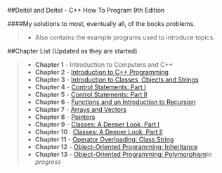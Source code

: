 ##Deitel and Deitel - C++ How To Program 9th Edition

####My solutions to most, eventually all, of the books problems.
> - Also contains the example programs used to introduce topics.

##Chapter List (Updated as they are started)

> - **Chapter 1** - Introduction to Computers and C++
> - **Chapter 2** - [Introduction to C++ Programming](https://github.com/siidney/Cpp-How-To-Program-9E/tree/master/Chapter02)
> - **Chapter 3** - [Introduction to Classes, Objects and Strings](https://github.com/siidney/Cpp-How-To-Program-9E/tree/master/Chapter03)
> - **Chapter 4** - [Control Statements: Part I](https://github.com/siidney/Cpp-How-To-Program-9E/tree/master/Chapter04)
> - **Chapter 5** - [Control Statements: Part II](https://github.com/siidney/Cpp-How-To-Program-9E/tree/master/Chapter05)
> - **Chapter 6** - [Functions and an Introduction to Recursion](https://github.com/siidney/Cpp-How-To-Program-9E/tree/master/Chapter06)
> - **Chapter 7** - [Arrays and Vectors](https://github.com/siidney/Cpp-How-To-Program-9E/tree/master/Chapter07)
> - **Chapter 8** - [Pointers](https://github.com/siidney/Cpp-How-To-Program-9E/tree/master/Chapter08)
> - **Chapter 9** - [Classes: A Deeper Look, Part I](https://github.com/siidney/Cpp-How-To-Program-9E/tree/master/Chapter09)
> - **Chapter 10** . [Classes: A Deeper Look, Part II](https://github.com/siidney/Cpp-How-To-Program-9E/tree/master/Chapter10)
> - **Chapter 11** - [Operator Overloading: Class String](https://github.com/siidney/Cpp-How-To-Program-9E/tree/master/Chapter11)
> - **Chapter 12** - [Object-Oriented Programming: Inheritance](https://github.com/siidney/Cpp-How-To-Program-9E/tree/master/Chapter12)
> - **Chapter 13** - [Object-Oriented Programming: Polymorphism](https://github.com/siidney/Cpp-How-To-Program-9E/tree/master/Chapter13)*in progress*
